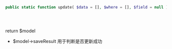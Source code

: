 ```php
public static function update( $data = [], $where = [], $field = null )

	
	
```
return $model
 - $model->saveResult 用于判断是否更新成功